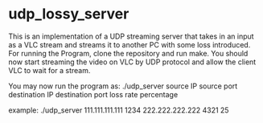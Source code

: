 # udp_lossy_server

This is an implementation of a UDP streaming server that takes in an input as a VLC stream and streams it to another PC with some loss introduced.
For running the Program, clone the repository and run make.
You should now start streaming the video on VLC by UDP protocol and allow the client VLC to wait for a stream.

You may now run the program as:
./udp_server source IP source port destination IP destination port loss rate percentage

example:
./udp_server 111.111.111.111 1234 222.222.222.222 4321 25
